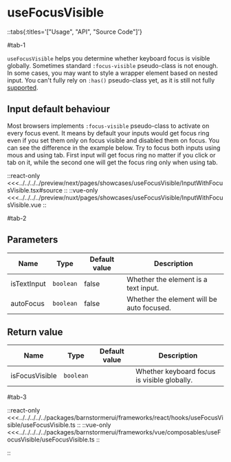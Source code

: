 # useFocusVisible

::tabs{:titles='["Usage", "API", "Source Code"]'}

#tab-1

`useFocusVisible` helps you determine whether keyboard focus is visible globally. Sometimes standard `:focus-visible` pseudo-class is not enough. In some cases, you may want to style a wrapper element based on nested input. You can't fully rely on `:has()` pseudo-class yet, as it is still not fully [supported](https://developer.mozilla.org/en-US/docs/Web/CSS/:has#browser_compatibility).

## Input default behaviour

Most browsers implements `:focus-visible` pseudo-class to activate on every focus event. It means by default your inputs would get focus ring even if you set them only on focus visible and disabled them on focus. You can see the difference in the example below. Try to focus both inputs using mous and using tab. First input will get focus ring no matter if you click or tab on it, while the second one will get the focus ring only when using tab.

<Showcase showcase-name="useFocusVisible/InputWithFocusVisible">

::react-only
<<<../../../../preview/next/pages/showcases/useFocusVisible/InputWithFocusVisible.tsx#source
::
::vue-only
<<<../../../../preview/nuxt/pages/showcases/useFocusVisible/InputWithFocusVisible.vue
::

</Showcase>

#tab-2

## Parameters

| Name        | Type      | Default value | Description                               |
| ----------- | --------- | ------------- | ----------------------------------------- |
| isTextInput | `boolean` | false         | Whether the element is a text input.      |
| autoFocus   | `boolean` | false         | Whether the element will be auto focused. |

## Return value

| Name           | Type      | Default value | Description                                 |
| -------------- | --------- | ------------- | ------------------------------------------- |
| isFocusVisible | `boolean` |               | Whether keyboard focus is visible globally. |

#tab-3



::react-only
<<<../../../../../packages/barnstormerui/frameworks/react/hooks/useFocusVisible/useFocusVisible.ts
::
::vue-only
<<<../../../../../packages/barnstormerui/frameworks/vue/composables/useFocusVisible/useFocusVisible.ts
::



::
